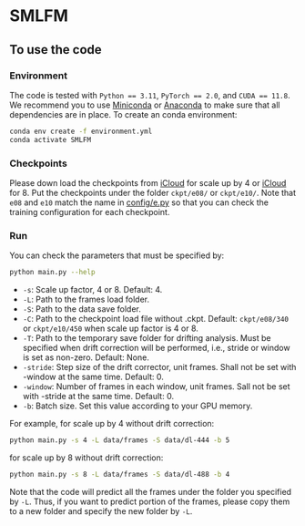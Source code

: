 # SMLFM

## To use the code

### Environment

The code is tested with `Python == 3.11`, `PyTorch == 2.0`, and `CUDA == 11.8`. We recommend you to use [Miniconda](https://docs.conda.io/en/latest/miniconda.html) or [Anaconda](https://www.anaconda.com/) to make sure that all dependencies are in place. To create an conda environment:
```bash
conda env create -f environment.yml
conda activate SMLFM
```

### Checkpoints

Please down load the checkpoints from [iCloud](https://www.icloud.com/iclouddrive/05cFlVujbb2TkrWANiT04tdgQ#340) for scale up by 4 or [iCloud](https://www.icloud.com/iclouddrive/0e6maAxyFbHaA3MIGSYuivcOw#450) for 8. 
Put the checkpoints under the folder `ckpt/e08/` or `ckpt/e10/`.
Note that `e08` and `e10` match the name in [config/e.py](https://github.com/tianrui-qi/SMLFM/blob/main/config/e.py) so that you can check the training configuration for each checkpoint.

### Run

You can check the parameters that must be specified by:
```bash
python main.py --help
```
- `-s`: Scale up factor, 4 or 8. Default: 4.
- `-L`: Path to the frames load folder.
- `-S`: Path to the data save folder.
- `-C`: Path to the checkpoint load file without .ckpt. Default: `ckpt/e08/340` or `ckpt/e10/450` when scale up factor is 4 or 8.
- `-T`: Path to the temporary save folder for drifting analysis. Must be specified when drift correction will be performed, i.e., stride or window is set as non-zero. Default: None.
- `-stride`: Step size of the drift corrector, unit frames. Shall not be set with -window at the same time. Default: 0.
- `-window`: Number of frames in each window, unit frames. Sall not be set with -stride at the same time. Default: 0.
- `-b`: Batch size. Set this value according to your GPU memory.

For example, for scale up by 4 without drift correction:
```bash
python main.py -s 4 -L data/frames -S data/dl-444 -b 5
```
for scale up by 8 without drift correction:
```bash
python main.py -s 8 -L data/frames -S data/dl-488 -b 4
```

Note that the code will predict all the frames under the folder you specified by `-L`.
Thus, if you want to predict portion of the frames, please copy them to a new folder and specify the new folder by `-L`.
